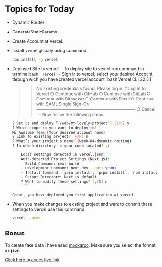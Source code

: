 # Topics for Today

- Dynamic Routes.
- GenerateStaticParams.
- Create Account at Vercel.
- Install vercel globaly using command.
  ```bash
  npm install -g vercel
  ```
- Deployed Site to vercel. - To deploy site to vercel run command in terminal
  `bash 
  vercel
  ` - Sign in to vercel, select your desired Account, through wich you have created vercel account
  `bash
  Vercel CLI 32.6.1

  > > No existing credentials found. Please log in:
  > > ? Log in to Vercel
  > > ○ Continue with GitHub
  > > ○ Continue with GitLab
  > > ○ Continue with Bitbucket
  > > ○ Continue with Email
  > > ○ Continue with SAML Single Sign-On
  > > ─────────────────────────────────
  > > ○ Cancel
  > > ` - Now follow the following steps.

  ````bash
  ? Set up and deploy “~/web/my-lovely-project”? [Y/n] y
  ? Which scope do you want to deploy to?
  My Awesome Team (Your desired account name)
  ? Link to existing project? [y/N] n
  ? What’s your project’s name? (week-04-dynamic-routing)
  ? In which directory is your code located? ./

      Local settings detected in vercel.json:
      Auto-detected Project Settings (Next.js):
      - Build Command: next build
      - Development Command: next dev --port $PORT
      - Install Command: `yarn install`, `pnpm install`, `npm install`, or `bun install`
      - Output Directory: Next.js default
      ? Want to modify these settings? [y/N] n
      ```

  Great, you have deployed you first application at vercel.

  ````

- When you make changes to existing project and want to commit these settings to vercel use this command.

  ```bash
  vercel --prod
  ```

## Bonus

To create fake data I have used [mockaroo](https://www.mockaroo.com/). Make sure you select the format as **json**

[Click here to acces live link](https://week-04-dynamic-routing-ffiuuya65-mkdeveloper.vercel.app/)
